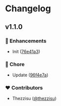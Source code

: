 # Changelog


## v1.1.0


### 🚀 Enhancements

- Init ([76e41a3](https://github.com/fedstack-org/uaaa-nuxt/commit/76e41a3))

### 🏡 Chore

- Update ([96f4e7a](https://github.com/fedstack-org/uaaa-nuxt/commit/96f4e7a))

### ❤️ Contributors

- Thezzisu ([@thezzisu](https://github.com/thezzisu))

